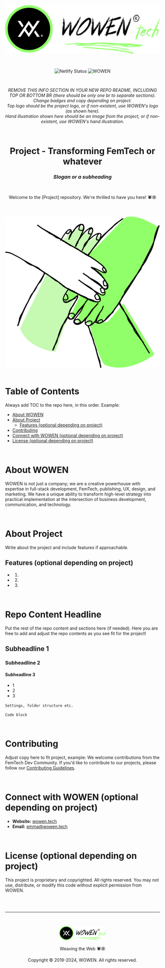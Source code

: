 <br>

![WOWEN Logo](https://github.com/WOWEN-DEV/wowen/blob/main/wowen-repo-logo.svg)

<br>

<p align="center">
  <img src="https://api.netlify.com/api/v1/badges/b86ae6b4-7487-4cc1-b96a-0925766438c0/deploy-status" alt="Netlify Status">
  <img src="https://img.shields.io/badge/WOWEN-FemTech%20Dev%20Community-blueviolet" alt="WOWEN">
</p>

<br>

<p align="center">
<i>REMOVE THIS INFO SECTION IN YOUR NEW REPO README, INCLUDING TOP OR BOTTOM BR (there should be only one br to separate sections).</i>
<br>
<i>Change badges and copy depending on project.</i>
<br>
<i>Top logo should be the project logo, or if non-existent, use WOWEN's logo (as shown here).</i>
<br>
<i>Hand illustration shown here should be an image from the project, or if non-existent, use WOWEN's hand illustration.</i>
</p>

<br>

<h1 align="center">Project - Transforming FemTech or whatever</h1>

<h3 align="center"><i>Slogan or a subheading</i></h3>

<br>

<p align="center">Welcome to the [Project] repository. We're thrilled to have you here! 🕷️🕸️</p>

<br>
<br>
<div align="center">
  <img src="https://github.com/WOWEN-DEV/wowen/blob/main/wowen-hands.svg" alt="WOWEN Illustration">
</div>

<br>

# Table of Contents
Always add TOC to the repo here, in this order.
Example:
- [About WOWEN](#about-wowen)
- [About Project](#about-project)
  - [Features (optional depending on project)](#features)
- [Contributing](#contributing)
- [Connect with WOWEN (optional depending on project)](#connect-with-wowen)
- [License (optional depending on project)](#license)

<br>

# About WOWEN
WOWEN is not just a company; we are a creative powerhouse with expertise in full-stack development, FemTech, publishing, UX, design, and marketing. We have a unique ability to transform high-level strategy into practical implementation at the intersection of business development, communication, and technology.

<br>

# About Project
Write about the project and include features if approachable.

## Features (optional depending on project)
- 1.
- 2.
- 3.

<br>

# Repo Content Headline
Put the rest of the repo content and sections here (if needed). Here you are free to add and adjust the repo contents as you see fit for the project!

## Subheadline 1
### Subheadline 2
#### Subheadline 3
- 1
- 2
- 3

`Settings, folder structure etc.`

```
Code block
```

<br>

# Contributing

Adjust copy here to fit project, example: We welcome contributions from the FemTech Dev Community. If you'd like to contribute to our projects, please follow our [Contributing Guidelines](https://github.com/WOWEN-DEV/wowen/blob/main/CONTRIBUTING.md).

<br>

# Connect with WOWEN (optional depending on project)

- **Website:** [wowen.tech](https://wowen.tech)
- **Email:** emma@wowen.tech

<br>

# License (optional depending on project)
This project is proprietary and copyrighted. All rights reserved. You may not use, distribute, or modify this code without explicit permission from WOWEN.

<br>
<br>

---

<br>

<p align="center">
  <img src="https://github.com/WOWEN-DEV/wowen/blob/main/wowen-repo-logo.svg" alt="WOWEN Logo" width="30%">
</p>

<p align="center">Weaving the Web 🕷️🕸️</p>
<p align="center">Copyright © 2019-2024, WOWEN. All rights reserved.</p>
